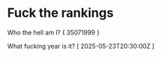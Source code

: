 # Fuck the rankings

Who the hell am I?
{ 35071999 }

What fucking year is it?
[ 2025-05-23T20:30:00Z ]
